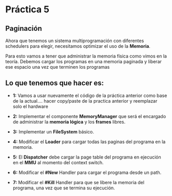 # Práctica 5
## Paginación

Ahora que tenemos un sistema multiprogramación con diferentes schedulers para elegir, necesitamos optimizar el uso de la __Memoria__.

Para esto vamos a tener que administrar la memoria física como vimos en la teoría. Debemos cargar los programas en una memoria paginada y liberar ese espacio una vez que terminen los programas


## Lo que tenemos que hacer es:


- __1:__ Vamos a usar nuevamente el código de la práctica anterior como base de la actual.... hacer copy/paste de la practica anterior y reemplazar solo el hardware

- __2:__ Implementar el componente __MemoryManager__ que será el encargado de administrar la __memoria lógica__ y los __frames__ libres. 

- __3:__ Implementar un __FileSystem__ básico.

- __4:__ Modificar el __Loader__ para cargar todas las paginas del programa en la memoria. 

- __5:__ El __Dispatcher__  debe cargar la page table del programa en ejecución en el  __MMU__  al momento del context switch.

- __6:__ Modificar el __#New__ Handler para cargar el programa desde un path. 

- __7:__ Modificar el __#Kill__ Handler para que se libere la memoria del programa, una vez que se termina su ejecución.


